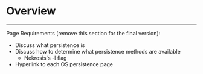 # Overview


--------
Page Requirements (remove this section for the final version):
- Discuss what persistence is
- Discuss how to determine what persistence methods are available
  - Nekrosis's -l flag
- Hyperlink to each OS persistence page